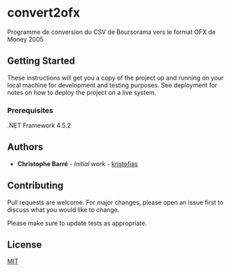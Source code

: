 # convert2ofx

Programme de conversion du CSV de Boursorama vers le format OFX de Money 2005

## Getting Started

These instructions will get you a copy of the project up and running on your local machine for development and testing purposes. See deployment for notes on how to deploy the project on a live system.

### Prerequisites

.NET Framework 4.5.2


## Authors

* **Christophe Barré** - *Initial work* - [kristofias](https://github.com/kristofias)

## Contributing

Pull requests are welcome. For major changes, please open an issue first to discuss what you would like to change.

Please make sure to update tests as appropriate.

## License

[MIT](https://choosealicense.com/licenses/mit/)
